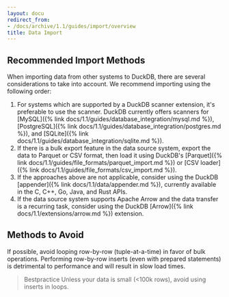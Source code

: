 ```yaml
---
layout: docu
redirect_from:
- /docs/archive/1.1/guides/import/overview
title: Data Import
---
```


## Recommended Import Methods

When importing data from other systems to DuckDB, there are several considerations to take into account.
We recommend importing using the following order:

1. For systems which are supported by a DuckDB scanner extension, it's preferable to use the scanner. DuckDB currently offers scanners for [MySQL]({% link docs/1.1/guides/database_integration/mysql.md %}), [PostgreSQL]({% link docs/1.1/guides/database_integration/postgres.md %}), and [SQLite]({% link docs/1.1/guides/database_integration/sqlite.md %}).
2. If there is a bulk export feature in the data source system, export the data to Parquet or CSV format, then load it using DuckDB's [Parquet]({% link docs/1.1/guides/file_formats/parquet_import.md %}) or [CSV loader]({% link docs/1.1/guides/file_formats/csv_import.md %}).
3. If the approaches above are not applicable, consider using the DuckDB [appender]({% link docs/1.1/data/appender.md %}), currently available in the C, C++, Go, Java, and Rust APIs.
4. If the data source system supports Apache Arrow and the data transfer is a recurring task, consider using the DuckDB [Arrow]({% link docs/1.1/extensions/arrow.md %}) extension.

## Methods to Avoid

If possible, avoid looping row-by-row (tuple-at-a-time) in favor of bulk operations.
Performing row-by-row inserts (even with prepared statements) is detrimental to performance and will result in slow load times.

> Bestpractice Unless your data is small (<100k rows), avoid using inserts in loops.